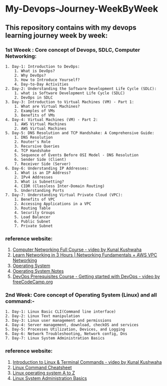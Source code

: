 # My-Devops-Journey-WeekByWeek
## This repository contains with  my devops learning journey week by week: 

### 1st Weeek : Core concept of Devops, SDLC, Computer Networking:
```
1. Day-1: Introduction to DevOps:
    1. What is DevOps?
    2. Why DevOps?
    3. How to Introduce Yourself?
    4. Day-to-Day Activities
2. Day-2: Understanding the Software Development Life Cycle (SDLC):
    1. what is Software Development Life Cycle (SDLC)
    2. DevOps in SDLC
3. Day-3: Introduction to Virtual Machines (VM) - Part 1:
    1. What are Virtual Machines?
    2. Examples of VMs
    3. Benefits of VMs
4. Day-4: Virtual Machines (VM) - Part 2:
    1. AWS Virtual Machines
    2. AWS Virtual Machines
5. Day-5: DNS Resolution and TCP Handshake: A Comprehensive Guide:
    1. DNS Resolution
    2. Router's Role
    3. Recursive Queries
    4. TCP Handshake
    5. Sequence of Events Before OSI Model - DNS Resolution
    6. Sender Side (Client)
    7. Receiver Side (Server)
6. Day-6: Understanding IP Addresses:
    1. What is an IP Address?
    2. IPv4 Addresses
    3. What is Subnetting?
    4. CIDR (Classless Inter-Domain Routing)
    5. Understanding Ports
7. Day-7: Understanding Virtual Private Cloud (VPC):
    1. Benefits of VPC
    2. Accessing Applications in a VPC
    3. Routing Table
    4. Security Groups
    5. Load Balancer
    6. Public Subnet
    7. Private Subnet
```
### reference website: <br>
1. [Computer Networking Full Course - video by Kunal Kushwaha](https://www.youtube.com/watch?v=IPvYjXCsTg8&list=PL9gnSGHSqcnoqBXdMwUTRod4Gi3eac2Ak&index=3)<br>
2. [Learn Networking in 3 Hours | Networking Fundamentals + AWS VPC Networking](https://www.youtube.com/watch?v=iSOfkw_YyOU&list=PLdpzxOOAlwvKv4MFW35XRskZbQbrt6ep-&index=3)<br>
3. [Operating System](https://www.youtube.com/playlist?list=PLBlnK6fEyqRiVhbXDGLXDk_OQAeuVcp2O)<br>
4. [Operating System Notes](https://github.com/Aniruddha-Tapas/Operating-Systems-Notes)<br>
5. [DevOps Prerequisites Course - Getting started with DevOps - video by freeCodeCamp.org](https://www.youtube.com/watch?v=Wvf0mBNGjXY&t=237s)


### 2nd Week: Core concept of Operating System (Linux) and all command:-

```
1. Day-1: Linux Basic CLI(Command line interface)
2. Day-2: Linux Text manipulation
3. Day-3: Linux user management and permissions
4. Day-4: Server management, download, checkOS and services
5. Day-5: Processes Utilization, Devices, and Logging
6. Day-6: Network Troubleshooting, Network config, Dns
7. Day-7: Linux System Administration Basics

```
### reference website:<br>
1. [Introduction to Linux & Terminal Commands - video by Kunal Kushwaha](https://www.youtube.com/watch?v=iwolPf6kN-k)
2. [Linux Command Cheatsheet](https://www.guru99.com/linux-commands-cheat-sheet.html)<br>
3. [Linux operating system A to Z](https://linuxjourney.com)<br>
4. [Linux System Administration Basics](https://www.linode.com/docs/guides/linux-system-administration-basics/)


